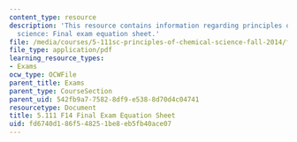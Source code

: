 ```yaml
---
content_type: resource
description: 'This resource contains information regarding principles of chemical
  science: Final exam equation sheet.'
file: /media/courses/5-111sc-principles-of-chemical-science-fall-2014/fd6740d186f548251be8eb5fb40ace07_MIT5_111F14_FnlExamEqSheet.pdf
file_type: application/pdf
learning_resource_types:
- Exams
ocw_type: OCWFile
parent_title: Exams
parent_type: CourseSection
parent_uid: 542fb9a7-7582-8df9-e538-8d70d4c04741
resourcetype: Document
title: 5.111 F14 Final Exam Equation Sheet
uid: fd6740d1-86f5-4825-1be8-eb5fb40ace07
---
```

